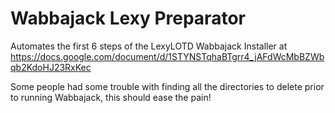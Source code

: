 # Wabbajack Lexy Preparator
Automates the first 6 steps of the LexyLOTD Wabbajack Installer at https://docs.google.com/document/d/1STYNSTqhaBTgrr4_jAFdWcMbBZWbqb2KdoHJ23RxKec

Some people had some trouble with finding all the directories to delete prior to running Wabbajack, this should ease the pain!
